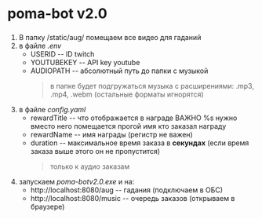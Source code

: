 # poma-bot v2.0
###
1.  В папку /static/aug/ помещаем все видео для гаданий
2.  в файле _.env_
    - USERID -- ID twitch
    - YOUTUBEKEY -- API key youtube
    - AUDIOPATH -- абсолютный путь до папки с музыкой
        > в папке будет подгружаться музыка с расширениями: .mp3, .mp4, .webm (остальные форматы игнорятся)
3. в файле _config.yaml_
    - rewardTitle -- что отображается в награде ВАЖНО %s нужно вместо него помещается прогой имя кто заказал награду
    - rewardName -- имя награды (регистр не важен)
    - duration -- максимальное время заказа в __секундах__ (если время заказа выше этого он не пропустится)
        > только к аудио заказам
4. запускаем _poma-botv2.0.exe_ и на:
    - http://localhost:8080/aug -- гадания (подключаем в ОБС)
    - http://localhost:8080/music -- очередь заказов (открываем в браузере)

